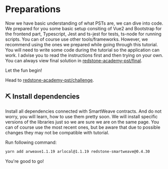# Preparations

Now we have basic understanding of what PSTs are, we can dive into code.
We prepared for you some basic setup consiting of Vue2 and Bootstrap for the frontend part, Typescript, Jest and ts-jest for tests, ts-node for running scripts. You can of course use other tools/frameworks. However, we recommend using the ones we prepared while going through this tutorial. You will need to write some code during the tutorial so the application can work. I advise you to read the instructions first and then trying on your own. You can always view final solution in [redstone-academy-pst/final](https://github.com/redstone-finance/redstone-academy/tree/main/redstone-academy-pst/final).

Let the fun begin!

Head to [redstone-academy-pst/challenge](https://github.com/redstone-finance/redstone-academy/tree/main/redstone-academy-pst/challenge).

## ⛏️ Install dependencies

Install all dependencies connected with SmartWeave contracts. And do not worry, you will learn, how to use them pretty soon. We will install specific versions of the libraries just so we are sure we are on the same page. You can of course use the most recent ones, but be aware that due to possible changes they may not be compatible with tutorial.

Run following command:

```bash
yarn add arweave1.1.19 arlocal@1.1.19 redstone-smartweave@0.4.30
```

You're good to go!
